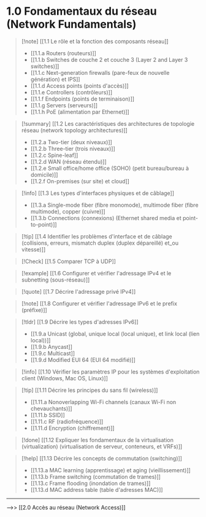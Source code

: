 
# 1.0 Fondamentaux du réseau (Network Fundamentals)


> [!note] [[1.1 Le rôle et la fonction des composants réseau]]
>- [[1.1.a Routers (routeurs)]]
>- [[1.1.b Switches de couche 2 et couche 3 (Layer 2 and Layer 3 switches)]]
>- [[1.1.c Next-generation firewalls (pare-feux de nouvelle génération) et IPS]]
>- [[1.1.d Access points (points d'accès)]]
>- [[1.1.e Controllers (contrôleurs)]]
>- [[1.1.f Endpoints (points de terminaison)]]
>- [[1.1.g Servers (serveurs)]]
>- [[1.1.h PoE (alimentation par Ethernet)]]


>[!summary] [[1.2 Les caractéristiques des architectures de topologie réseau (network topology architectures)]]
>- [[1.2.a Two-tier (deux niveaux)]]
>- [[1.2.b Three-tier (trois niveaux)]]
>- [[1.2.c Spine-leaf]]
>- [[1.2.d WAN (réseau étendu)]]
>- [[1.2.e Small office/home office (SOHO) (petit bureau/bureau à domicile)]]
>- [[1.2.f On-premises (sur site) et cloud]]


>[!info] [[1.3 Les types d'interfaces physiques et de câblage]]
>- [[1.3.a Single-mode fiber (fibre monomode), multimode fiber (fibre multimode), copper (cuivre)]]
>- [[1.3.b Connections (connexions) (Ethernet shared media et point-to-point)]]


>[!tip] [[1.4 Identifier les problèmes d'interface et de câblage (collisions, erreurs, mismatch duplex (duplex dépareillé) et_ou vitesse)]]


>[!Check] [[1.5 Comparer TCP à UDP]]


> [!example]  [[1.6 Configurer et vérifier l'adressage IPv4 et le subnetting (sous-réseau)]]


>[!quote] [[1.7 Décrire l'adressage privé IPv4]]
 

>[!note] [[1.8 Configurer et vérifier l'adressage IPv6 et le prefix (préfixe)]]


>[!tldr] [[1.9 Décrire les types d'adresses IPv6]]
>- [[1.9.a Unicast (global, unique local (local unique), et link local (lien local))]]
>- [[1.9.b Anycast]]
>- [[1.9.c Multicast]]
>- [[1.9.d Modified EUI 64 (EUI 64 modifié)]]


>[!info] [[1.10 Vérifier les paramètres IP pour les systèmes d'exploitation client (Windows, Mac OS, Linux)]]


>[!tip]  [[1.11 Décrire les principes du sans fil (wireless)]]
>- [[1.11.a Nonoverlapping Wi-Fi channels (canaux Wi-Fi non chevauchants)]]
>- [[1.11.b SSID]]
>- [[1.11.c RF (radiofréquence)]]
>- [[1.11.d Encryption (chiffrement)]]

>[!done] [[1.12 Expliquer les fondamentaux de la virtualisation (virtualization) (virtualisation de serveur, conteneurs, et VRFs)]]


>[!help] [[1.13 Décrire les concepts de commutation (switching)]]
>- [[1.13.a MAC learning (apprentissage) et aging (vieillissement)]]
>- [[1.13.b Frame switching (commutation de trames)]]
>- [[1.13.c Frame flooding (inondation de trames)]]
>- [[1.13.d MAC address table (table d'adresses MAC)]]

---

-->> [[2.0 Accès au réseau (Network Access)]]

